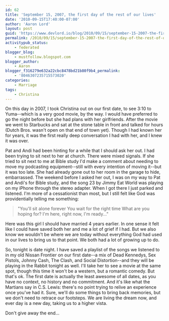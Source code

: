 ```yaml
---
id: 62
title: 'September 15, 2007, the first day of the rest of our lives'
date: '2010-09-15T17:40:00-07:00'
author: 'Aaron Lord'
layout: post
guid: 'https://www.devlord.io/blog/2010/09/15/september-15-2007-the-first-day-of-the-rest-of-our-lives/'
permalink: /2010/09/15/september-15-2007-the-first-day-of-the-rest-of-our-lives/
activitypub_status:
    - federated
blogger_blog:
    - mustfollow.blogspot.com
blogger_author:
    - Aaron
blogger_f316279e632a22cbc8478bd21b80f9b4_permalink:
    - '8046307235715573020'
categories:
    - Marriage
tags:
    - Christina
---
```


On this day in 2007, I took Christina out on our first date, to see 3:10 to Yuma--which is a very good movie, by the way. I would have preferred to go the night before but she had plans with her girlfriends. After the movie we went to Starbucks and sat at the stone table in front and talked for hours (Dutch Bros. wasn't open on that end of town yet). Though I had known her for years, it was the first really deep conversation I had with her, and I knew it was over.

Pat and Andi had been hinting for a while that I should ask her out. I had been trying to sit next to her at church. There were mixed signals. If she tried to sit next to me at Bible study I'd make a comment about needing to move my podcasting equipment--still with every intention of moving it--but it was too late. She had already gone out to her room in the garage to hide, embarrassed. The weekend before I asked her out, I was on my way to Pat and Andi's for Bible study, and the song 23 by Jimmy Eat World was playing on my iPhone through the stereo adapter. When I got there I just parked and listened. I'm more of a cessationist than most, but I still felt like God was providentially telling me something:
<blockquote>"You'll sit alone forever
You wait for the right time
What are you hoping for?
I'm here, right now, I'm ready..."</blockquote>
Here was this girl I should have married 4 years earlier. In one sense it felt like I could have saved both her and me a lot of grief if I had. But we also know we wouldn't be where we are today without everything God had used in our lives to bring us to that point. We both had a lot of growing up to do.

So, tonight is date night. I have saved a playlist of the songs we listened to in my old Nissan Frontier on our first date--a mix of Dead Kennedys, Sex Pistols, Johnny Cash, The Clash, and Social Distortion--and they will be playing in the Rabbit tonight as well. I'll take her to see a movie at the same spot, though this time it won't be a western, but a romantic comedy. But that's ok. The first date is actually the least awesome of all dates, as you have no context, no history and no commitment. And it's like what the Martians say in C.S. Lewis: there's no point trying to relive an experience once you've had it. Sure, we'll do some things to bring back memories, but we don't need to retrace our footsteps. We are living the dream now, and ever day is a new day, taking us to a higher vista.

Don't give away the end...